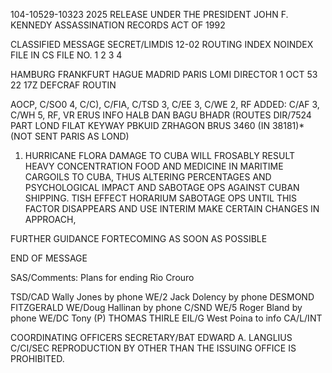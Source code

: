 104-10529-10323 2025 RELEASE UNDER THE PRESIDENT JOHN F. KENNEDY ASSASSINATION RECORDS ACT OF 1992

CLASSIFIED MESSAGE
SECRET/LIMDIS
12-02
ROUTING
INDEX
NOINDEX
FILE IN CS FILE NO.
1
2
3
4

HAMBURG FRANKFURT HAGUE MADRID PARIS
LOMI
DIRECTOR
1 OCT 53 22 17Z
DEFCRAF
ROUTIN

AOCP, C/SO0 4, C/C), C/FIA, C/TSD 3, C/EE 3, C/WE 2, RF
ADDED: C/AF 3, C/WH 5, RF, VR
ERUS INFO HALB DAN BAGU BHADR (ROUTES DIR/7524
PART LOND
FILAT KEYWAY PBKUID ZRHAGON
BRUS 3460 (IN 38181)* (NOT SENT PARIS AS LOND)
1. HURRICANE FLORA DAMAGE TO CUBA WILL FROSABLY RESULT
HEAVY CONCENTRATION FOOD AND MEDICINE IN MARITIME CARGOILS TO
CUBA, THUS ALTERING PERCENTAGES AND PSYCHOLOGICAL IMPACT AND
SABOTAGE OPS AGAINST CUBAN SHIPPING. TISH EFFECT HORARIUM
SABOTAGE OPS UNTIL THIS FACTOR DISAPPEARS AND USE INTERIM
MAKE CERTAIN CHANGES IN APPROACH,

FURTHER GUIDANCE FORTECOMING AS SOON AS POSSIBLE

END OF MESSAGE

SAS/Comments: Plans for ending Rio Crouro

TSD/CAD Wally Jones by phone
WE/2 Jack Dolency by phone
DESMOND FITZGERALD WE/Doug Hallinan by phone
C/SND WE/5 Roger Bland by phone
WE/DC Tony (P)
THOMAS THIRLE EIL/G West Poina to info
CA/L/INT

COORDINATING OFFICERS
SECRETARY/BAT EDWARD A. LANGLIUS
C/CI/SEC
REPRODUCTION BY OTHER THAN THE ISSUING OFFICE IS PROHIBITED.
